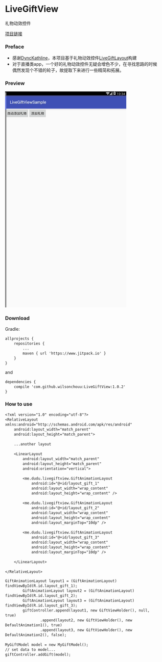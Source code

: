 # LiveGiftView
礼物动效控件

[项目链接](https://github.com/wilsonchouu/LiveGiftView)

### Preface

- 感谢[DyncKathline](https://github.com/DyncKathline)，本项目基于礼物动效控件[LiveGiftLayout](https://github.com/DyncKathline/LiveGiftLayout)构建
- 对于直播类app，一个好的礼物动效控件无疑会增色不少，在寻找思路的时候偶然发现个不错的轮子，故提取下来进行一些精简和拓展。

### Preview

![image](https://github.com/wilsonchouu/LiveGiftView/blob/master/screenshot/screenshot.gif?raw=true) 

### Download

Gradle:
```
allprojects {
    repositories {
        ...
        maven { url 'https://www.jitpack.io' }
    }
}
```
and
```
dependencies {
    compile 'com.github.wilsonchouu:LiveGiftView:1.0.2'
}
```

### How to use

```
<?xml version="1.0" encoding="utf-8"?>
<RelativeLayout xmlns:android="http://schemas.android.com/apk/res/android"
    android:layout_width="match_parent"
    android:layout_height="match_parent">

    ...another layout

    <LinearLayout
        android:layout_width="match_parent"
        android:layout_height="match_parent"
        android:orientation="vertical">

        <me.dudu.livegiftview.GiftAnimationLayout
            android:id="@+id/layout_gift_1"
            android:layout_width="wrap_content"
            android:layout_height="wrap_content" />

        <me.dudu.livegiftview.GiftAnimationLayout
            android:id="@+id/layout_gift_2"
            android:layout_width="wrap_content"
            android:layout_height="wrap_content"
            android:layout_marginTop="10dp" />

        <me.dudu.livegiftview.GiftAnimationLayout
            android:id="@+id/layout_gift_3"
            android:layout_width="wrap_content"
            android:layout_height="wrap_content"
            android:layout_marginTop="10dp" />

    </LinearLayout>

</RelativeLayout>
```
```
GiftAnimationLayout layout1 = (GiftAnimationLayout) findViewById(R.id.layout_gift_1);
        GiftAnimationLayout layout2 = (GiftAnimationLayout) findViewById(R.id.layout_gift_2);
        GiftAnimationLayout layout3 = (GiftAnimationLayout) findViewById(R.id.layout_gift_3);
        giftController.append(layout1, new GiftViewHolder(), null, true)
                .append(layout2, new GiftViewHolder(), new DefaultAnimation1(), true)
                .append(layout3, new GiftViewHolder(), new DefaultAnimation2(), false);

MyGiftModel model = new MyGiftModel();
// set data to model...
giftController.addGift(model);
```